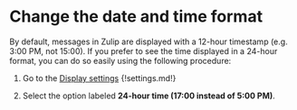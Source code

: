 # Change the date and time format

By default, messages in Zulip are displayed with a 12-hour timestamp
(e.g. 3:00 PM, not 15:00). If you prefer to see the time displayed in
a 24-hour format, you can do so easily using the following procedure:

1. Go to the [Display settings](/#settings/display-settings)
{!settings.md!}

2. Select the option labeled **24-hour time (17:00
   instead of 5:00 PM)**.
